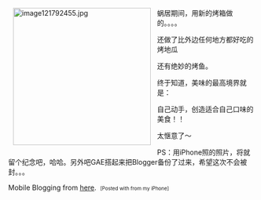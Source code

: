 <html><body><p><img style="padding:0px 10px 10px 10px;" title="image121792455.jpg" src="../media/agJlaXIMCxIFTWVkaWEYwigM" alt="image121792455.jpg" width="280" align="left">蜗居期间，用新的烤箱做的。。。。</p>
<p>还做了比外边任何地方都好吃的烤地瓜</p>
<p>还有绝妙的烤鱼。</p>
<p>终于知道，美味的最高境界就是：</p>
<p>自己动手，创造适合自己口味的美食！！</p>
<p>太惬意了～</p>
<p>PS：用iPhone照的照片，将就留个纪念吧，哈哈。另外吧GAE搭起来把Blogger备份了过来，希望这次不会被封。。。</p>
<p>Mobile Blogging from <a class="iblogger-location" href="http://maps.google.com/maps?ll=39.9644,116.3999">here</a>.  <span style="font-size: 10px;">[Posted with from my iPhone]</span></p>
<div class="iblogger-footer"></div></body></html>